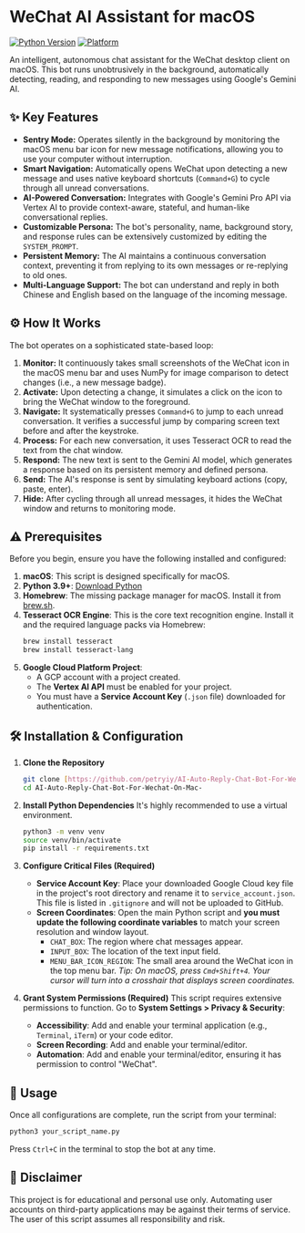 # WeChat AI Assistant for macOS

[![Python Version](https://img.shields.io/badge/Python-3.9%2B-blue.svg)](https://python.org)
[![Platform](https://img.shields.io/badge/Platform-macOS-lightgrey.svg)](https://www.apple.com/macos)

An intelligent, autonomous chat assistant for the WeChat desktop client on macOS. This bot runs unobtrusively in the background, automatically detecting, reading, and responding to new messages using Google's Gemini AI.

## ✨ Key Features

- **Sentry Mode:** Operates silently in the background by monitoring the macOS menu bar icon for new message notifications, allowing you to use your computer without interruption.
- **Smart Navigation:** Automatically opens WeChat upon detecting a new message and uses native keyboard shortcuts (`Command+G`) to cycle through all unread conversations.
- **AI-Powered Conversation:** Integrates with Google's Gemini Pro API via Vertex AI to provide context-aware, stateful, and human-like conversational replies.
- **Customizable Persona:** The bot's personality, name, background story, and response rules can be extensively customized by editing the `SYSTEM_PROMPT`.
- **Persistent Memory:** The AI maintains a continuous conversation context, preventing it from replying to its own messages or re-replying to old ones.
- **Multi-Language Support:** The bot can understand and reply in both Chinese and English based on the language of the incoming message.

## ⚙️ How It Works

The bot operates on a sophisticated state-based loop:

1.  **Monitor:** It continuously takes small screenshots of the WeChat icon in the macOS menu bar and uses NumPy for image comparison to detect changes (i.e., a new message badge).
2.  **Activate:** Upon detecting a change, it simulates a click on the icon to bring the WeChat window to the foreground.
3.  **Navigate:** It systematically presses `Command+G` to jump to each unread conversation. It verifies a successful jump by comparing screen text before and after the keystroke.
4.  **Process:** For each new conversation, it uses Tesseract OCR to read the text from the chat window.
5.  **Respond:** The new text is sent to the Gemini AI model, which generates a response based on its persistent memory and defined persona.
6.  **Send:** The AI's response is sent by simulating keyboard actions (copy, paste, enter).
7.  **Hide:** After cycling through all unread messages, it hides the WeChat window and returns to monitoring mode.

## ⚠️ Prerequisites

Before you begin, ensure you have the following installed and configured:

1.  **macOS**: This script is designed specifically for macOS.
2.  **Python 3.9+**: [Download Python](https://www.python.org/)
3.  **Homebrew**: The missing package manager for macOS. Install it from [brew.sh](https://brew.sh/).
4.  **Tesseract OCR Engine**: This is the core text recognition engine. Install it and the required language packs via Homebrew:
    ```bash
    brew install tesseract
    brew install tesseract-lang
    ```
5.  **Google Cloud Platform Project**:
    -   A GCP account with a project created.
    -   The **Vertex AI API** must be enabled for your project.
    -   You must have a **Service Account Key** (`.json` file) downloaded for authentication.

## 🛠️ Installation & Configuration

1.  **Clone the Repository**
    ```bash
    git clone [https://github.com/petryiy/AI-Auto-Reply-Chat-Bot-For-Wechat-On-Mac-.git](https://github.com/petryiy/AI-Auto-Reply-Chat-Bot-For-Wechat-On-Mac-.git)
    cd AI-Auto-Reply-Chat-Bot-For-Wechat-On-Mac-
    ```

2.  **Install Python Dependencies**
    It's highly recommended to use a virtual environment.
    ```bash
    python3 -m venv venv
    source venv/bin/activate
    pip install -r requirements.txt
    ```

3.  **Configure Critical Files (Required)**
    -   **Service Account Key**: Place your downloaded Google Cloud key file in the project's root directory and rename it to `service_account.json`. This file is listed in `.gitignore` and will not be uploaded to GitHub.
    -   **Screen Coordinates**: Open the main Python script and **you must update the following coordinate variables** to match your screen resolution and window layout.
        -   `CHAT_BOX`: The region where chat messages appear.
        -   `INPUT_BOX`: The location of the text input field.
        -   `MENU_BAR_ICON_REGION`: The small area around the WeChat icon in the top menu bar.
        *Tip: On macOS, press `Cmd+Shift+4`. Your cursor will turn into a crosshair that displays screen coordinates.*

4.  **Grant System Permissions (Required)**
    This script requires extensive permissions to function. Go to **System Settings > Privacy & Security**:
    -   **Accessibility**: Add and enable your terminal application (e.g., `Terminal`, `iTerm`) or your code editor.
    -   **Screen Recording**: Add and enable your terminal/editor.
    -   **Automation**: Add and enable your terminal/editor, ensuring it has permission to control "WeChat".

## 🚀 Usage

Once all configurations are complete, run the script from your terminal:

```bash
python3 your_script_name.py
```

Press `Ctrl+C` in the terminal to stop the bot at any time.

## 📜 Disclaimer

This project is for educational and personal use only. Automating user accounts on third-party applications may be against their terms of service. The user of this script assumes all responsibility and risk.